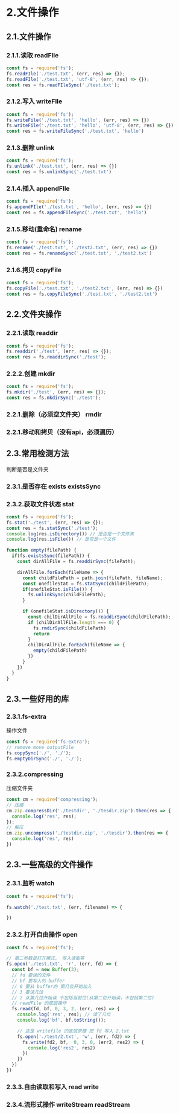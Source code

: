 # 2.文件操作

## 2.1.文件操作

### 2.1.1.读取 readFIle

```js
const fs = require('fs');
fs.readFIle('./test.txt', (err, res) => {});
fs.readFIle('./test.txt', 'utf-8', (err, res) => {});
const res = fs.readFIleSync('./test.txt');
```

### 2.1.2.写入 writeFIle

```js
const fs = require('fs');
fs.writeFile('./test.txt', 'hello', (err, res) => {})
fs.writeFile('./test.txt', 'hello', 'utf-8', (err, res) => {})
const res = fs.writeFileSync('./test.txt', 'hello')
```

### 2.1.3.删除 unlink

```js
const fs = require('fs');
fs.unlink('./test.txt', (err, res) => {})
const res = fs.unlinkSync('./test.txt')
```

### 2.1.4.插入 appendFIle

```js
const fs = require('fs');
fs.appendFIle('./test.txt', 'hello', (err, res) => {})
const res = fs.appendFIleSync('./test.txt', 'hello')
```

### 2.1.5.移动(重命名) rename

```js
const fs = require('fs');
fs.rename('./test.txt', './test2.txt', (err, res) => {})
const res = fs.renameSync('./test.txt', './test2.txt')
```

### 2.1.6.拷贝 copyFile

```js
const fs = require('fs');
fs.copyFile('./test.txt', './test2.txt', (err, res) => {})
const res = fs.copyFileSync('./test.txt', './test2.txt')
```

## 2.2.文件夹操作

### 2.2.1.读取 readdir

```js
const fs = require('fs');
fs.readdir('./test', (err, res) => {});
const res = fs.readdirSync('./test');
```

### 2.2.2.创建 mkdir

```js
const fs = require('fs');
fs.mkdir('./test', (err, res) => {});
const res = fs.mkdirSync('./test');
```

### 2.2.1.删除（必须空文件夹） rmdir

### 2.2.1.移动和拷贝（没有api，必须遍历）

## 2.3.常用检测方法

判断是否是文件夹

### 2.3.1.是否存在 exists existsSync

### 2.3.2.获取文件状态 stat

```js
const fs = require('fs');
fs.stat('./test', (err, res) => {});
const res = fs.statSync('./test');
console.log(res.isDirectory()) // 是否是一个文件夹
console.log(res.isFile()) // 是否是一个文件
```

```js
function empty(filePath) {
  if(fs.existsSync(filePath)) {
    const dirAllFile = fs.readdirSync(filePath);

    dirAllFile.forEach(fileName => {
      const childFilePath = path.join(filePath, fileName);
      const onefileStat = fs.statSync(childFilePath);
      if(onefileStat.isFile()) {
        fs.unlinkSync(childFilePath);
      }

      if (onefileStat.isDirectory()) {
        const chilDirAllFile = fs.readdirSync(childFilePath);
        if (chilDirAllFile.length === 0) {
          fs.rmdirSync(childFilePath)
          return
        }
        chilDirAllFile.forEach(fileName => {
          empty(childFilePath)
        })
      } 
    })
  }
}
```

## 2.3.一些好用的库

### 2.3.1.fs-extra

操作文件

```js
const fs = require('fs-extra');
// remove move outputFile
fs.copySync('./', './');
fs.emptyDirSync('./', './');
```

### 2.3.2.compressing

压缩文件夹

```js
const cm = require('compressing');
// 压缩
cm.zip.compressDir('./testdir', './tesdir.zip').then(res => {
  console.log('res', res);
});
// 解压
cm.zip.uncompress('./testdir.zip', './tesdir').then(res => {
  console.log('res', res)
})
```

## 2.3.一些高级的文件操作

### 2.3.1.监听 watch

```js
const fs = require('fs');

fs.watch('./test.txt', (err, filename) => {

})
```

### 2.3.2.打开自由操作 open

```js
const fs = require('fs');

// 第二参数是打开模式， 写入读取等
fs.open('./test.txt', 'r', (err, fd) => {
  const bf = new Buffer(3);
  // fd 要读的文件
  // bf 要写入的 buffer
  // 0 要从 buffer的 第几位开始加入
  // 3 要读几位
  // 2 从第几位开始读 不包括当前位(从第二位开始读，不包括第二位)
  // readFile 的底层操作
  fs.read(fd, bf, 0, 3, 2, (err, res) => {
    console.log('res', res); // 读了几位
    console.log('bf', bf.toString());

    // 这是 writefile 的底层原理 把 fd 写入 2.txt
    fs.open('./test/2.txt', 'w', (err, fd2) => {
      fs.write(fd2, bf,  0, 3, 0, (err2, res2) => {
        console.log('res2', res2)
      })
    })
  })
})
```

### 2.3.3.自由读取和写入 read write

### 2.3.4.流形式操作 writeStream readStream
